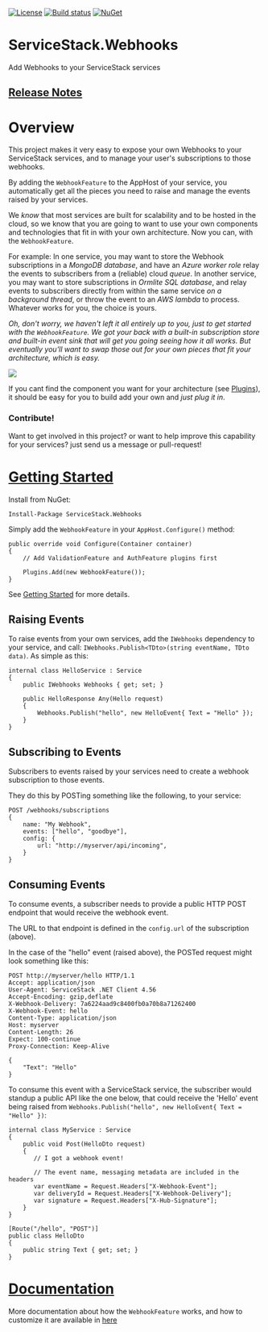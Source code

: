 [![License](https://img.shields.io/badge/License-Apache%202.0-blue.svg)](https://opensource.org/licenses/Apache-2.0) [![Build status](https://ci.appveyor.com/api/projects/status/j2a8skqibee6d7vt/branch/master?svg=true)](https://ci.appveyor.com/project/JezzSantos/servicestack-webhooks/branch/master) [![NuGet](https://img.shields.io/nuget/v/ServiceStack.Webhooks.svg?label=ServiceStack.Webhooks)](https://www.nuget.org/packages/ServiceStack.Webhooks)

# ServiceStack.Webhooks
Add Webhooks to your ServiceStack services

## [Release Notes](https://github.com/jezzsantos/ServiceStack.Webhooks/wiki/Release-Notes)

# Overview

This project makes it very easy to expose your own Webhooks to your ServiceStack services, and to manage your user's subscriptions to those webhooks.

By adding the `WebhookFeature` to the AppHost of your service, you automatically get all the pieces you need to raise and manage the events raised by your services. 

We _know_ that most services are built for scalability and to be hosted in the cloud, so we know that you are going to want to use your own components and technologies that fit in with your own architecture. Now you can, with the `WebhookFeature`.

For example: In one service, you may want to store the Webhook subscriptions in a _MongoDB database_, and have an _Azure worker role_ relay the events to subscribers from a (reliable) cloud _queue_.
In another service, you may want to store subscriptions in _Ormlite SQL database_, and relay events to subscribers directly from within the same service _on a background thread_, or throw the event to an _AWS lambda_ to process. Whatever works for you, the choice is yours.

_Oh, don't worry, we haven't left it all entirely up to you, just to get started with the `WebhookFeature`. We got your back with a built-in subscription store and built-in event sink that will get you going seeing how it all works. But eventually you'll want to swap those out for your own pieces that fit your architecture, which is easy._

![](https://raw.githubusercontent.com/jezzsantos/ServiceStack.Webhooks/master/docs/images/Webhooks.Architecture.PNG)

If you cant find the component you want for your architecture (see [Plugins](https://github.com/jezzsantos/ServiceStack.Webhooks/wiki/Plugins)), it should be easy for you to build add your own and _just plug it in_.

### Contribute!

Want to get involved in this project? or want to help improve this capability for your services? just send us a message or pull-request!

# [Getting Started](https://github.com/jezzsantos/ServiceStack.Webhooks/wiki/Getting-Started)

Install from NuGet:
```
Install-Package ServiceStack.Webhooks
```

Simply add the `WebhookFeature` in your `AppHost.Configure()` method:

```
public override void Configure(Container container)
{
    // Add ValidationFeature and AuthFeature plugins first

    Plugins.Add(new WebhookFeature());
}
```

See [Getting Started](https://github.com/jezzsantos/ServiceStack.Webhooks/wiki/Getting-Started) for more details.

## Raising Events

To raise events from your own services, add the `IWebhooks` dependency to your service, and call: `IWebhooks.Publish<TDto>(string eventName, TDto data)`. As simple as this:

```
internal class HelloService : Service
{
    public IWebhooks Webhooks { get; set; }

    public HelloResponse Any(Hello request)
    {
        Webhooks.Publish("hello", new HelloEvent{ Text = "Hello" });
    }
}
```

## Subscribing to Events

Subscribers to events raised by your services need to create a webhook subscription to those events.

They do this by POSTing something like the following, to your service:

```
POST /webhooks/subscriptions
{
    name: "My Webhook",
    events: ["hello", "goodbye"],
    config: {
        url: "http://myserver/api/incoming",
    }
}
```

## Consuming Events

To consume events, a subscriber needs to provide a public HTTP POST endpoint that would receive the webhook event. 

The URL to that endpoint is defined in the `config.url` of the subscription (above).

In the case of the "hello" event (raised above), the POSTed request might look something like this:

```
POST http://myserver/hello HTTP/1.1
Accept: application/json
User-Agent: ServiceStack .NET Client 4.56
Accept-Encoding: gzip,deflate
X-Webhook-Delivery: 7a6224aad9c8400fb0a70b8a71262400
X-Webhook-Event: hello
Content-Type: application/json
Host: myserver
Content-Length: 26
Expect: 100-continue
Proxy-Connection: Keep-Alive

{
    "Text": "Hello"
}
```

To consume this event with a ServiceStack service, the subscriber would standup a public API like the one below, that could receive the 'Hello' event being raised from `Webhooks.Publish("hello", new HelloEvent{ Text = "Hello" })`:

```
internal class MyService : Service
{
    public void Post(HelloDto request)
    {
       // I got a webhook event!
       
       // The event name, messaging metadata are included in the headers
       var eventName = Request.Headers["X-Webhook-Event"];
       var deliveryId = Request.Headers["X-Webhook-Delivery"];
       var signature = Request.Headers["X-Hub-Signature"];
    }
}

[Route("/hello", "POST")]
public class HelloDto
{
    public string Text { get; set; }
}
```

# [Documentation](https://github.com/jezzsantos/ServiceStack.Webhooks/wiki)

More documentation about how the `WebhookFeature` works, and how to customize it are available in [here](https://github.com/jezzsantos/ServiceStack.Webhooks/wiki)
